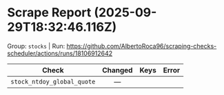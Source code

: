 # Scrape Report (2025-09-29T18:32:46.116Z)

Group: `stocks`  |  Run: https://github.com/AlbertoRoca96/scraping-checks-scheduler/actions/runs/18106912642

| Check | Changed | Keys | Error |
|---|:---:|:--|:--|
| `stock_ntdoy_global_quote` | — |  |  |
